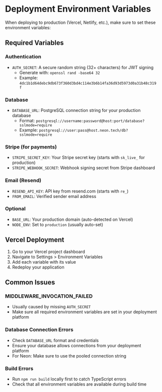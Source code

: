 # Deployment Environment Variables

When deploying to production (Vercel, Netlify, etc.), make sure to set these environment variables:

## Required Variables

### Authentication
- `AUTH_SECRET`: A secure random string (32+ characters) for JWT signing
  - Generate with: `openssl rand -base64 32`
  - Example: `4dc1b1d64debc9db673f360d3bd4c114e3b6b14fa36d93d5973d0a31b48c319f`

### Database
- `DATABASE_URL`: PostgreSQL connection string for your production database
  - Format: `postgresql://username:password@host:port/database?sslmode=require`
  - Example: `postgresql://user:pass@host.neon.tech/db?sslmode=require`

### Stripe (for payments)
- `STRIPE_SECRET_KEY`: Your Stripe secret key (starts with `sk_live_` for production)
- `STRIPE_WEBHOOK_SECRET`: Webhook signing secret from Stripe dashboard

### Email (Resend)
- `RESEND_API_KEY`: API key from resend.com (starts with `re_`)
- `FROM_EMAIL`: Verified sender email address

### Optional
- `BASE_URL`: Your production domain (auto-detected on Vercel)
- `NODE_ENV`: Set to `production` (usually auto-set)

## Vercel Deployment

1. Go to your Vercel project dashboard
2. Navigate to Settings > Environment Variables
3. Add each variable with its value
4. Redeploy your application

## Common Issues

### MIDDLEWARE_INVOCATION_FAILED
- Usually caused by missing `AUTH_SECRET`
- Make sure all required environment variables are set in your deployment platform

### Database Connection Errors
- Check `DATABASE_URL` format and credentials
- Ensure your database allows connections from your deployment platform
- For Neon: Make sure to use the pooled connection string

### Build Errors
- Run `npm run build` locally first to catch TypeScript errors
- Check that all environment variables are available during build time
